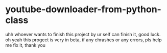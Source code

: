 # youtube-downloader-from-python-class
uhh whoever wants to finish this project by ur self can finish it, good luck.
oh yeah this progect is very in beta, if any chrashes or any errors, pls help me fix it, thank you
